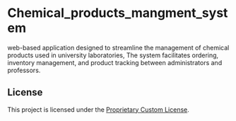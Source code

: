 # Chemical_products_mangment_system
web-based application designed to streamline the management of chemical products used in university laboratories, The system facilitates ordering, inventory management, and product tracking between administrators and professors.


## License
This project is licensed under the [Proprietary Custom License](./LICENSE).
